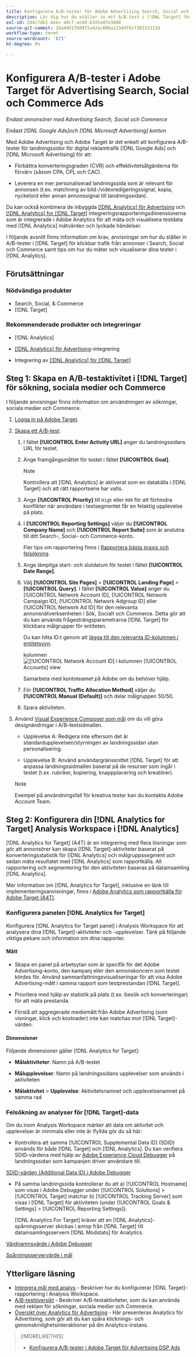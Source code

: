 ```yaml
---
title: Konfigurera A/B-tester för Adobe Advertising Search, Social och Commerce Ads i Adobe Target
description: Lär dig hur du ställer in ett A/B-test i [!DNL Target] för dina [!DNL Google Ads] och [!DNL Microsoft Advertising] annonser i Sök, Socialt och Commerce.
exl-id: 564c7d61-beec-40cf-ac68-83d1e87e3008
source-git-commit: 26a4451fb09f2a42ac60ba123ddf0cf38323312d
workflow-type: tm+mt
source-wordcount: '873'
ht-degree: 0%

---
```


# Konfigurera A/B-tester i Adobe Target för Advertising Search, Social och Commerce Ads

*Endast annonsörer med Advertising Search, Social och Commerce*

Endast *[!DNL Google Ads]och [!DNL Microsoft Advertising] konton*

Med Adobe Advertising och Adobe Target är det enkelt att konfigurera A/B-tester för landningssidor för digital reklamtrafik [!DNL Google Ads] och [!DNL Microsoft Advertising] för att:

* Förbättra konverteringsgraden (CVR) och effektivitetsåtgärderna för förvärv (såsom CPA, CPL och CAC).

* Leverera en mer personaliserad landningssida som är relevant för annonsen (t.ex. matchning av bild-/videoredigeringssignal, kopia, nyckelord eller annan annonssignal till landningssidan).

Du kan också kombinera de inbyggda [[!DNL Analytics]  för Advertising](/help/integrations/analytics/overview.md) och [[!DNL Analytics] for [!DNL Target]](https://experienceleague.adobe.com/docs/target/using/integrate/a4t/a4t.html?lang=sv-SE) integreringsrapporteringsdimensionerna som är integrerade i Adobe Analytics för att mäta och visualisera testdata med [!DNL Analytics] mätvärden och lyckade händelser.

I följande avsnitt finns information om krav, anvisningar om hur du ställer in A/B-tester i [!DNL Target] för klickbar trafik från annonser i Search, Social och Commerce samt tips om hur du mäter och visualiserar dina tester i [!DNL Analytics].

## Förutsättningar

### Nödvändiga produkter

* Search, Social, &amp; Commerce
* [!DNL Target]

### Rekommenderade produkter och integreringar

* [!DNL Analytics]

* [[!DNL Analytics] för Advertising](/help/integrations/analytics/overview.md)-integrering<!-- necessary for testing view-throughs, which most advertisers want to do -->

* Integrering av [[!DNL Analytics] för [!DNL Target]](https://experienceleague.adobe.com/docs/target/using/integrate/a4t/a4t.html?lang=sv-SE)

## Steg 1: Skapa en A/B-testaktivitet i [!DNL Target] för sökning, sociala medier och Commerce

I följande anvisningar finns information om användningen av sökningar, sociala medier och Commerce.

1. [Logga in på Adobe Target](https://experienceleague.adobe.com/docs/target/using/introduction/target-access-from-mac.html?lang=sv-SE).

1. [Skapa ett A/B-test](https://experienceleague.adobe.com/docs/target/using/activities/abtest/create/test-create-ab.html?lang=sv-SE):

   1. I fältet **[!UICONTROL Enter Activity URL]** anger du landningssidans URL för testet.

   1. Ange framgångsmåttet för testet i fältet **[!UICONTROL Goal]**.

      >[!NOTE]
      >
      >Kontrollera att [!DNL Analytics] är aktiverat som en datakälla i [!DNL Target] och att rätt rapportserie har valts.

   1. Ange **[!UICONTROL Priority]** till `High` eller `999` för att förhindra konflikter när användare i testsegmentet får en felaktig upplevelse på plats.


   1. I **[!UICONTROL Reporting Settings]** väljer du **[!UICONTROL Company Name]** och **[!UICONTROL Report Suite]** som är anslutna till ditt Search-, Social- och Commerce-konto.

      Fler tips om rapportering finns i [Rapportera bästa praxis och felsökning](https://experienceleague.adobe.com/docs/analytics/analyze/reports-analytics/report-troubleshooting.html?lang=sv-SE).

   1. Ange lämpliga start- och slutdatum för testet i fältet **[!UICONTROL Date Range]**.

   1. Välj **[!UICONTROL Site Pages]** > **[!UICONTROL Landing Page]** > **[!UICONTROL Query]**. I fältet **[!UICONTROL Value]** anger du [!UICONTROL Network Account ID], [!UICONTROL Network Campaign ID], [!UICONTROL Network Adgroup ID] eller [!UICONTROL Network Ad ID] för den relevanta annonsnätverksenheten i Sök, Socialt och Commerce. Detta gör att du kan använda frågesträngsparametrarna [!DNL Target] för klickbara målgrupper för entiteten.

      Du kan hitta ID:t genom att [lägga till den relevanta ID-kolumnen i entitetsvyn](/help/search-social-commerce/common-tasks/data-views/custom-default-views-manage.md).

      kolumnen ![[!UICONTROL Network Account ID] i kolumnen [!UICONTROL Accounts] view ](/help/integrations/assets/target-search-id.png "[!UICONTROL Network Account ID] i [!UICONTROL Accounts] view ")

      Samarbeta med kontoteamet på Adobe om du behöver hjälp.

   1. För **[!UICONTROL Traffic Allocation Method]** väljer du **[!UICONTROL Manual (Default)]** och delar målgruppen 50/50.

   1. Spara aktiviteten.

1. Använd [Visual Experience Composer som mål](https://experienceleague.adobe.com/docs/target/using/activities/abtest/create/test-create-ab.html?lang=sv-SE) om du vill göra designändringar i A/B-testsidmallen.

   * Upplevelse A: Redigera inte eftersom det är standardupplevelsen/styrningen av landningssidan utan personalisering.

   * Upplevelse B: Använd användargränssnittet [!DNL Target] för att anpassa landningssidmallen baserat på de resurser som ingår i testet (t.ex. rubriker, kopiering, knappplacering och kreatörer).

   >[!NOTE]
   >
   >Exempel på användningsfall för kreativa tester kan du kontakta Adobe Account Team.

## Steg 2: Konfigurera din [!DNL Analytics for Target] Analysis Workspace i [!DNL Analytics]

[!DNL Analytics for Target] (A4T) är en integrering med flera lösningar som gör att annonsörer kan skapa [!DNL Target]-aktiviteter baserat på konverteringsstatistik för [!DNL Analytics] och målgruppssegment och sedan mäta resultatet med [!DNL Analytics] som rapportkälla. All rapportering och segmentering för den aktiviteten baseras på datainsamling [!DNL Analytics].

Mer information om [!DNL Analytics for Target], inklusive en länk till implementeringsanvisningar, finns i [Adobe Analytics som rapportkälla för Adobe Target (A4T)](https://experienceleague.adobe.com/docs/target/using/integrate/a4t/a4t.html?lang=sv-SE).

### Konfigurera panelen [!DNL Analytics for Target]

Konfigurera [!DNL Analytics for Target panel] i Analysis Workspace för att analysera dina [!DNL Target]-aktiviteter och -upplevelser. Tänk på följande viktiga pekare och information om dina rapporter.

#### Mått

* Skapa en panel på arbetsytan som är specifik för det Adobe Advertising-konto, den kampanj eller den annonskoncern <!-- only applicable entities? --> som testet kördes för. Använd sammanfattningsvisualiseringar för att visa Adobe Advertising-mått i samma rapport som testprestandan [!DNL Target].

* Prioritera med hjälp av statistik på plats (t.ex. besök och konverteringar) för att mäta prestanda.

* Förstå att aggregerade mediemått från Adobe Advertising (som visningar, klick och kostnader) inte kan matchas mot [!DNL Target]-värden.

#### Dimensioner

Följande dimensioner gäller [!DNL Analytics for Target]:

* **Målaktiviteter**: Namn på A/B-testet

* **Målupplevelser**: Namn på landningssidans upplevelser som används i aktiviteten

* **Målaktivitet** > **Upplevelse**: Aktivitetsnamnet och upplevelsenamnet på samma rad

### Felsökning av analyser för [!DNL Target]-data

Om du inom Analysis Workspace märker att data om aktivitet och upplevelser är minimala eller inte är ifyllda gör du så här:

* Kontrollera att samma [!UICONTROL Supplemental Data ID] (SDID) används för både [!DNL Target] och [!DNL Analytics]. Du kan verifiera SDID-värdena med hjälp av [Adobe Experience Cloud Debugger](https://experienceleague.adobe.com/docs/target-learn/tutorials/troubleshooting/troubleshoot-with-the-experience-cloud-debugger.html?lang=sv-SE) på landningssidan som kampanjen driver användare till.

[SDID-värden (Additional Data ID) i Adobe Debugger](/help/integrations/assets/target-troubleshooting-sdid.png)

* På samma landningssida kontrollerar du att a) [!UICONTROL Hostname] som visas i Adobe Debugger under [!UICONTROL Solutions] > [!UICONTROL Target] matchar b) [!UICONTROL Tracking Server] som visas i [!DNL Target] för aktiviteten (under [!UICONTROL Goals & Settings] > [!UICONTROL Reporting Settings]).

  [!DNL Analytics For Target] kräver att en [!DNL Analytics]-spårningsserver skickas i anrop från [!DNL Target] till datainsamlingsservern [!DNL Modstats] för Analytics.<!-- just "to Analytics?"-->

[Värdnamnsvärde i Adobe Debugger](/help/integrations/assets/target-troubleshooting-hostname.png)

[Spårningsservervärde i mål](/help/integrations/assets/target-troubleshooting-tracking-server.png)

## Ytterligare läsning

* [Integrera mål med analys](https://experienceleague.adobe.com/docs/target-learn/tutorials/integrations/3.2-target-analytics.html?lang=sv-SE) - Beskriver hur du konfigurerar [!DNL Target]-rapportering i Analysis Workspace.
* [A/B-testöversikt](https://experienceleague.adobe.com/docs/target/using/activities/abtest/test-ab.html?lang=sv-SE) - Beskriver A/B-testaktiviteter, som du kan använda med reklam för sökningar, sociala medier och Commerce.
* [Översikt över Analytics för Advertising](/help/integrations/analytics/overview.md) - Här presenteras Analytics för Advertising, som gör att du kan spåra klicknings- och genomskinlighetsinteraktioner på din Analytics-instans.

>[!MORELIKETHIS]
>
>* [Konfigurera A/B-tester i Adobe Target för Advertising DSP Ads](ab-tests-dsp.md)
